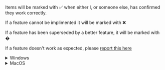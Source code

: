 Items will be marked with ✅ when either I, or someone else, has confirmed they work correctly.

If a feature cannot be implimented it will be marked with ❌

If a feature has been superseded by a better feature, it will be marked with �


If a feature doesn't work as expected, please [report this here](https://nyxtryx.github.io/Mouse-Mover/guides/report-a-bug)

<details><summary>Windows</summary>
- ✅ Windows CLI Mouse Mover
<br />
<br />
- [ ] Windows GUI to start/stop without killing the script
<br />
<br />
- ✅ Windows instaler by PowerShell script
<br />
<br />
- [ ] Windows updating tool
<br />
<br />
</details>

<details><summary>MacOS</summary>
- ✅ MacOS CLI Mouse Mover
<br />
<br />
- [ ] MacOS GUI to start/stop without killing the script
<br />
<br />
- ✅ MacOS installer
<br />
<br />
- [ ] MacOS updating tool
</details>